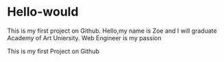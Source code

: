 # Hello-would

This is my first project on Github.
Hello,my name is Zoe and I will graduate Academy of Art Uniersity.
Web Engineer is my passion

This is my first Project on Github

